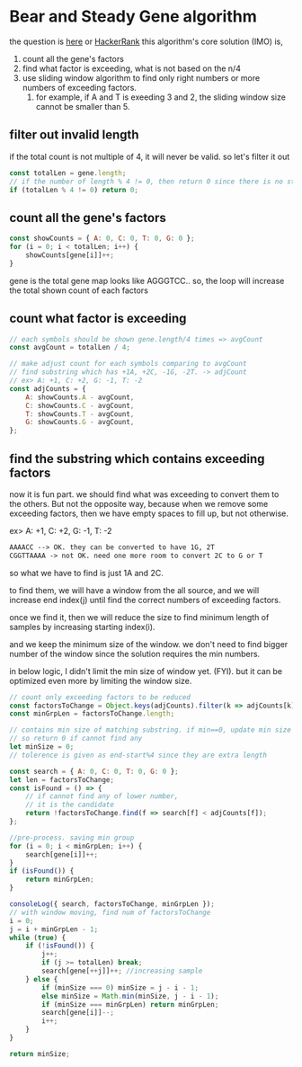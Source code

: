 # Bear and Steady Gene algorithm

the question is [here](Question.html) or [HackerRank](https://www.hackerrank.com/challenges/bear-and-steady-gene/problem)
this algorithm's core solution (IMO) is,

1. count all the gene's factors
2. find what factor is exceeding, what is not based on the n/4
3. use sliding window algorithm to find only right numbers or more numbers of exceeding factors.
    1. for example, if A and T is exeeding 3 and 2, the sliding window size cannot be smaller than 5.

## filter out invalid length

if the total count is not multiple of 4, it will never be valid. so let's filter it out

```js
const totalLen = gene.length;
// if the number of length % 4 != 0, then return 0 since there is no steady genes.
if (totalLen % 4 != 0) return 0;
```

## count all the gene's factors

```js
const showCounts = { A: 0, C: 0, T: 0, G: 0 };
for (i = 0; i < totalLen; i++) {
    showCounts[gene[i]]++;
}
```

gene is the total gene map looks like AGGGTCC..
so, the loop will increase the total shown count of each factors

## count what factor is exceeding

```js
// each symbols should be shown gene.length/4 times => avgCount
const avgCount = totalLen / 4;

// make adjust count for each symbols comparing to avgCount
// find substring which has +1A, +2C, -1G, -2T. -> adjCount
// ex> A: +1, C: +2, G: -1, T: -2
const adjCounts = {
    A: showCounts.A - avgCount,
    C: showCounts.C - avgCount,
    T: showCounts.T - avgCount,
    G: showCounts.G - avgCount,
};
```

## find the substring which contains exceeding factors

now it is fun part. we should find what was exceeding to convert them to the others. But not the opposite way, because when we remove some exceeding factors, then we have empty spaces to fill up, but not otherwise.

ex> A: +1, C: +2, G: -1, T: -2

```txt
AAAACC --> OK. they can be converted to have 1G, 2T
CGGTTAAAA -> not OK. need one more room to convert 2C to G or T
```

so what we have to find is just 1A and 2C.

to find them, we will have a window from the all source, and we will increase end index(j) until find the correct numbers of exceeding factors.

once we find it, then we will reduce the size to find minimum length of samples by increasing starting index(i).

and we keep the minimum size of the window. we don't need to find bigger number of the window since the solution requires the min numbers.

in below logic, I didn't limit the min size of window yet.
(FYI). but it can be optimized even more by limiting the window size.

```js
// count only exceeding factors to be reduced
const factorsToChange = Object.keys(adjCounts).filter(k => adjCounts[k] > 0);
const minGrpLen = factorsToChange.length;

// contains min size of matching substring. if min==0, update min size
// so return 0 if cannot find any
let minSize = 0;
// tolerence is given as end-start%4 since they are extra length

const search = { A: 0, C: 0, T: 0, G: 0 };
let len = factorsToChange;
const isFound = () => {
    // if cannot find any of lower number,
    // it is the candidate
    return !factorsToChange.find(f => search[f] < adjCounts[f]);
};

//pre-process. saving min group
for (i = 0; i < minGrpLen; i++) {
    search[gene[i]]++;
}
if (isFound()) {
    return minGrpLen;
}

consoleLog({ search, factorsToChange, minGrpLen });
// with window moving, find num of factorsToChange
i = 0;
j = i + minGrpLen - 1;
while (true) {
    if (!isFound()) {
        j++;
        if (j >= totalLen) break;
        search[gene[++j]]++; //increasing sample
    } else {
        if (minSize === 0) minSize = j - i - 1;
        else minSize = Math.min(minSize, j - i - 1);
        if (minSize === minGrpLen) return minGrpLen;
        search[gene[i]]--;
        i++;
    }
}

return minSize;
```
